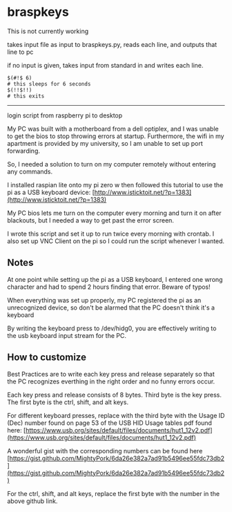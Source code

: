 # braspkeys
This is not currently working

takes input file as input to braspkeys.py, reads each line, and outputs that line to pc

if no input is given, takes input from standard in and writes each line.

```[python]
$(#!$ 6) 
# this sleeps for 6 seconds
$(!!$!!)
# this exits
```

---


login script from raspberry pi to desktop

My PC was built with a motherboard from a dell optiplex, and I was unable to get the bios to stop throwing errors at startup. Furthermore, the wifi in my apartment is provided by my university, so I am unable to set up port forwarding.

So, I needed a solution to turn on my computer remotely without entering any commands.

I installed raspian lite onto my pi zero w then followed this tutorial to use the pi as a USB keyboard device: [http://www.isticktoit.net/?p=1383](http://www.isticktoit.net/?p=1383)

My PC bios lets me turn on the computer every morning and turn it on after blackouts, but I needed a way to get past the error screen.

I wrote this script and set it up to run twice every morning with crontab. I also set up VNC Client on the pi so I could run the script whenever I wanted.

## Notes

At one point while setting up the pi as a USB keyboard, I entered one wrong character and had to spend 2 hours finding that error. Beware of typos!

When everything was set up properly, my PC registered the pi as an unrecognized device, so don't be alarmed that the PC doesn't think it's a keyboard

By writing the keyboard press to /dev/hidg0, you are effectively writing to the usb keyboard input stream for the PC.

## How to customize

Best Practices are to write each key press and release separately so that the PC recognizes everthing in the right order and no funny errors occur.

Each key press and release consists of 8 bytes. Third byte is the key press. The first byte is the ctrl, shift, and alt keys.

For different keyboard presses, replace with the third byte with the Usage ID (Dec) number found on page 53 of the USB HID Usage tables pdf found here: [https://www.usb.org/sites/default/files/documents/hut1_12v2.pdf](https://www.usb.org/sites/default/files/documents/hut1_12v2.pdf)

A wonderful gist with the corresponding numbers can be found here [https://gist.github.com/MightyPork/6da26e382a7ad91b5496ee55fdc73db2](https://gist.github.com/MightyPork/6da26e382a7ad91b5496ee55fdc73db2)

For the ctrl, shift, and alt keys, replace the first byte with the number in the above github link.
